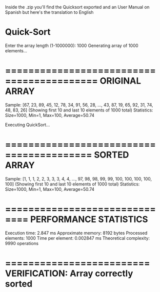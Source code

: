 Inside the .zip you'll find the Quicksort exported and an User Manual on Spanish but here's the translation to English 

# Quick-Sort
Enter the array length (1-1000000): 1000
Generating array of 1000 elements...

==========================================
  ORIGINAL ARRAY
==========================================
Sample: [67, 23, 89, 45, 12, 78, 34, 91, 56, 28, ..., 43, 87, 19, 65, 92, 31, 74, 48, 83, 26]
(Showing first 10 and last 10 elements of 1000 total)
Statistics: Size=1000, Min=1, Max=100, Average=50.74

Executing QuickSort...

=========================================
  SORTED ARRAY
=========================================
Sample: [1, 1, 1, 2, 2, 3, 3, 3, 4, 4, ..., 97, 98, 98, 99, 99, 100, 100, 100, 100, 100]
(Showing first 10 and last 10 elements of 1000 total)
Statistics: Size=1000, Min=1, Max=100, Average=50.74

==============================
  PERFORMANCE STATISTICS
==============================
Execution time: 2.847 ms
Approximate memory: 8192 bytes
Processed elements: 1000
Time per element: 0.002847 ms
Theoretical complexity: 9990 operations

=========================
VERIFICATION: Array correctly sorted
========================= 
